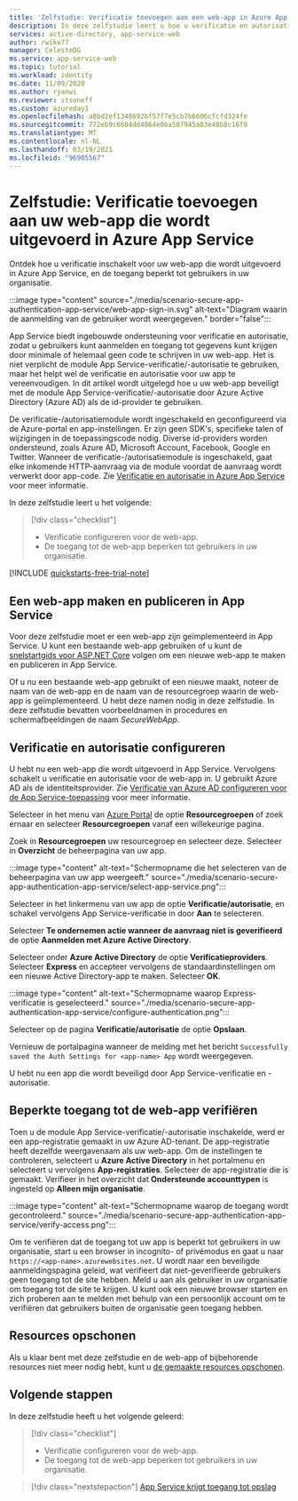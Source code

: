 ```yaml
---
title: 'Zelfstudie: Verificatie toevoegen aan een web-app in Azure App Service | Azure'
description: In deze zelfstudie leert u hoe u verificatie en autorisatie inschakelt voor een web-app die wordt uitgevoerd in Azure App Service. De toegang tot de web-app beperken tot gebruikers in uw organisatie.
services: active-directory, app-service-web
author: rwike77
manager: CelesteDG
ms.service: app-service-web
ms.topic: tutorial
ms.workload: identity
ms.date: 11/09/2020
ms.author: ryanwi
ms.reviewer: stsoneff
ms.custom: azureday1
ms.openlocfilehash: a8bd2ef1348692bf57f7e5cb7b6606cfcfd324fe
ms.sourcegitcommit: 772eb9c6684dd4864e0ba507945a83e48b8c16f0
ms.translationtype: MT
ms.contentlocale: nl-NL
ms.lasthandoff: 03/19/2021
ms.locfileid: "96905567"
---
```

# <a name="tutorial-add-authentication-to-your-web-app-running-on-azure-app-service"></a>Zelfstudie: Verificatie toevoegen aan uw web-app die wordt uitgevoerd in Azure App Service

Ontdek hoe u verificatie inschakelt voor uw web-app die wordt uitgevoerd in Azure App Service, en de toegang beperkt tot gebruikers in uw organisatie.

:::image type="content" source="./media/scenario-secure-app-authentication-app-service/web-app-sign-in.svg" alt-text="Diagram waarin de aanmelding van de gebruiker wordt weergegeven." border="false":::

App Service biedt ingebouwde ondersteuning voor verificatie en autorisatie, zodat u gebruikers kunt aanmelden en toegang tot gegevens kunt krijgen door minimale of helemaal geen code te schrijven in uw web-app. Het is niet verplicht de module App Service-verificatie/-autorisatie te gebruiken, maar het helpt wel de verificatie en autorisatie voor uw app te vereenvoudigen. In dit artikel wordt uitgelegd hoe u uw web-app beveiligt met de module App Service-verificatie/-autorisatie door Azure Active Directory (Azure AD) als de id-provider te gebruiken.

De verificatie-/autorisatiemodule wordt ingeschakeld en geconfigureerd via de Azure-portal en app-instellingen. Er zijn geen SDK's, specifieke talen of wijzigingen in de toepassingscode nodig. Diverse id-providers worden ondersteund, zoals Azure AD, Microsoft Account, Facebook, Google en Twitter. Wanneer de verificatie-/autorisatiemodule is ingeschakeld, gaat elke inkomende HTTP-aanvraag via de module voordat de aanvraag wordt verwerkt door app-code. Zie [Verificatie en autorisatie in Azure App Service](overview-authentication-authorization.md) voor meer informatie.

In deze zelfstudie leert u het volgende:

> [!div class="checklist"]
>
> * Verificatie configureren voor de web-app.
> * De toegang tot de web-app beperken tot gebruikers in uw organisatie.

[!INCLUDE [quickstarts-free-trial-note](../../includes/quickstarts-free-trial-note.md)]

## <a name="create-and-publish-a-web-app-on-app-service"></a>Een web-app maken en publiceren in App Service

Voor deze zelfstudie moet er een web-app zijn geïmplementeerd in App Service. U kunt een bestaande web-app gebruiken of u kunt de [snelstartgids voor ASP.NET Core](quickstart-dotnetcore.md) volgen om een nieuwe web-app te maken en publiceren in App Service.

Of u nu een bestaande web-app gebruikt of een nieuwe maakt, noteer de naam van de web-app en de naam van de resourcegroep waarin de web-app is geïmplementeerd. U hebt deze namen nodig in deze zelfstudie. In deze zelfstudie bevatten voorbeeldnamen in procedures en schermafbeeldingen de naam *SecureWebApp*.

## <a name="configure-authentication-and-authorization"></a>Verificatie en autorisatie configureren

U hebt nu een web-app die wordt uitgevoerd in App Service. Vervolgens schakelt u verificatie en autorisatie voor de web-app in. U gebruikt Azure AD als de identiteitsprovider. Zie [Verificatie van Azure AD configureren voor de App Service-toepassing](configure-authentication-provider-aad.md) voor meer informatie.

Selecteer in het menu van [Azure Portal](https://portal.azure.com) de optie **Resourcegroepen** of zoek ernaar en selecteer **Resourcegroepen** vanaf een willekeurige pagina.

Zoek in **Resourcegroepen** uw resourcegroep en selecteer deze. Selecteer in **Overzicht** de beheerpagina van uw app.

:::image type="content" alt-text="Schermopname die het selecteren van de beheerpagina van uw app weergeeft." source="./media/scenario-secure-app-authentication-app-service/select-app-service.png":::

Selecteer in het linkermenu van uw app de optie **Verificatie/autorisatie**, en schakel vervolgens App Service-verificatie in door **Aan** te selecteren.

Selecteer **Te ondernemen actie wanneer de aanvraag niet is geverifieerd** de optie **Aanmelden met Azure Active Directory**.

Selecteer onder **Azure Active Directory** de optie **Verificatieproviders**. Selecteer **Express** en accepteer vervolgens de standaardinstellingen om een nieuwe Active Directory-app te maken. Selecteer **OK**.

:::image type="content" alt-text="Schermopname waarop Express-verificatie is geselecteerd." source="./media/scenario-secure-app-authentication-app-service/configure-authentication.png":::

Selecteer op de pagina **Verificatie/autorisatie** de optie **Opslaan**.

Vernieuw de portalpagina wanneer de melding met het bericht `Successfully saved the Auth Settings for <app-name> App` wordt weergegeven.

U hebt nu een app die wordt beveiligd door App Service-verificatie en -autorisatie.

## <a name="verify-limited-access-to-the-web-app"></a>Beperkte toegang tot de web-app verifiëren

Toen u de module App Service-verificatie/-autorisatie inschakelde, werd er een app-registratie gemaakt in uw Azure AD-tenant. De app-registratie heeft dezelfde weergavenaam als uw web-app. Om de instellingen te controleren, selecteert u **Azure Active Directory** in het portalmenu en selecteert u vervolgens **App-registraties**. Selecteer de app-registratie die is gemaakt. Verifieer in het overzicht dat **Ondersteunde accounttypen** is ingesteld op **Alleen mijn organisatie**.

:::image type="content" alt-text="Schermopname waarop de toegang wordt gecontroleerd." source="./media/scenario-secure-app-authentication-app-service/verify-access.png":::

Om te verifiëren dat de toegang tot uw app is beperkt tot gebruikers in uw organisatie, start u een browser in incognito- of privémodus en gaat u naar `https://<app-name>.azurewebsites.net`. U wordt naar een beveiligde aanmeldingspagina geleid, wat verifieert dat niet-geverifieerde gebruikers geen toegang tot de site hebben. Meld u aan als gebruiker in uw organisatie om toegang tot de site te krijgen. U kunt ook een nieuwe browser starten en zich proberen aan te melden met behulp van een persoonlijk account om te verifiëren dat gebruikers buiten de organisatie geen toegang hebben.

## <a name="clean-up-resources"></a>Resources opschonen

Als u klaar bent met deze zelfstudie en de web-app of bijbehorende resources niet meer nodig hebt, kunt u [de gemaakte resources opschonen](scenario-secure-app-clean-up-resources.md).

## <a name="next-steps"></a>Volgende stappen

In deze zelfstudie heeft u het volgende geleerd:

> [!div class="checklist"]
>
> * Verificatie configureren voor de web-app.
> * De toegang tot de web-app beperken tot gebruikers in uw organisatie.

> [!div class="nextstepaction"]
> [App Service krijgt toegang tot opslag](scenario-secure-app-access-storage.md)
